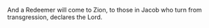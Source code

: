 And a Redeemer will come to Zion, to those in Jacob who turn from transgression, declares the Lord.
